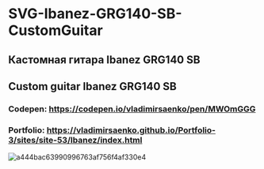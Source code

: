 # SVG-Ibanez-GRG140-SB-CustomGuitar

## Кастомная гитара Ibanez GRG140 SB

## Custom guitar Ibanez GRG140 SB

### Codepen: https://codepen.io/vladimirsaenko/pen/MWOmGGG

### Portfolio: https://vladimirsaenko.github.io/Portfolio-3/sites/site-53/Ibanez/index.html

![a444bac63990996763af756f4af330e4](https://user-images.githubusercontent.com/56477695/153446978-4cb5e891-41f7-4cd3-8cad-c427d01c022e.jpg)
